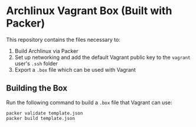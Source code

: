 # Archlinux Vagrant Box (Built with Packer)

This repository contains the files necessary to:

1. Build Archlinux via Packer
2. Set up networking and add the default Vagrant public key to the `vagrant` user's `.ssh` folder
3. Export a `.box` file which can be used with Vagrant

## Building the Box

Run the following command to build a `.box` file that Vagrant can use:

```
packer validate template.json
packer build template.json
```
